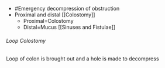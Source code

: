 - #Emergency decompression of obstruction
- Proximal and distal [[Colostomy]]
	- Proximal=Colostomy
	- Distal=Mucus [[Sinuses and Fistulae]] 

###### Loop Colostomy
Loop of colon is brought out and a hole is made to decompress
